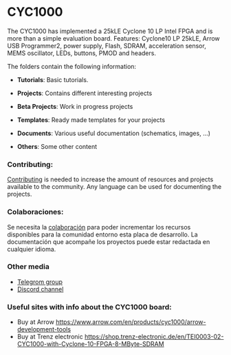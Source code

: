 # CYC1000

The CYC1000 has implemented a 25kLE Cyclone 10 LP Intel FPGA and is more than a simple evaluation board. 
Features: Cyclone10 LP 25kLE, Arrow USB Programmer2, power supply, Flash, SDRAM, acceleration sensor, MEMS oscillator, LEDs, buttons, PMOD and headers.

The folders contain the following information:

* **Tutorials**: Basic tutorials.

* **Projects**: Contains different interesting projects

* **Beta Projects**: Work in progress projects

* **Templates**: Ready made templates for your projects

* **Documents**: Various useful documentation (schematics, images, ...)

* **Others**: Some other content 


### **Contributing:**

[Contributing](https://github.com/SoCFPGA-learning/General/tree/main/Contributing) is needed to increase the amount of resources and projects available to the community. Any language can be used for documenting the projects.

### **Colaboraciones:**

Se necesita la [colaboración](https://github.com/SoCFPGA-learning/General/tree/main/Github_ayuda) para poder incrementar los recursos disponibles para la comunidad entorno esta placa de desarrollo.    La documentación que acompañe los proyectos puede estar redactada en cualquier idioma.

### Other media

* [Telegrom group](https://t.me/CYC1000) 
* [Discord channel](https://discord.gg/YDdmtwh) 

### **Useful sites with info about the CYC1000 board:**

* Buy at Arrow https://www.arrow.com/en/products/cyc1000/arrow-development-tools
* Buy at Trenz electronic https://shop.trenz-electronic.de/en/TEI0003-02-CYC1000-with-Cyclone-10-FPGA-8-MByte-SDRAM

  
